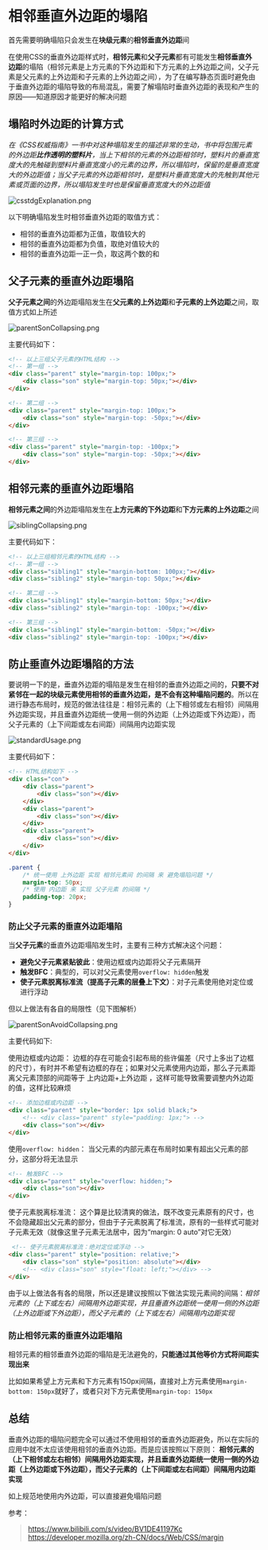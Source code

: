 # 相邻垂直外边距的塌陷

首先需要明确塌陷只会发生在**块级元素**的**相邻垂直外边距**间

在使用CSS的垂直外边距样式时，**相邻元素**和**父子元素**都有可能发生**相邻垂直外边距**的塌陷（相邻元素是上方元素的下外边距和下方元素的上外边距之间，父子元素是父元素的上外边距和子元素的上外边距之间），为了在编写静态页面时避免由于垂直外边距的塌陷导致的布局混乱，需要了解塌陷时垂直外边距的表现和产生的原因——知道原因才能更好的解决问题

## 塌陷时外边距的计算方式

*在《CSS权威指南》一书中对这种塌陷发生的描述非常的生动，书中将包围元素的外边距**比作透明的塑料片**，当上下相邻的元素的外边距相邻时，塑料片的垂直宽度大的先触碰到塑料片垂直宽度小的元素的边界，所以塌陷时，保留的是垂直宽度大的外边距值；当父子元素的外边距相邻时，是塑料片垂直宽度大的先触到其他元素或页面的边界，所以塌陷发生时也是保留垂直宽度大的外边距值*

![csstdgExplanation.png](img/csstdgExplanation.png)

以下明确塌陷发生时相邻垂直外边距的取值方式：

- 相邻的垂直外边距都为正值，取值较大的
- 相邻的垂直外边距都为负值，取绝对值较大的
- 相邻的垂直外边距一正一负，取这两个数的和

## 父子元素的垂直外边距塌陷

**父子元素之间**的外边距塌陷发生在**父元素的上外边距**和**子元素的上外边距**之间，取值方式如上所述

![parentSonCollapsing.png](img/parentSonCollapsing.png)

主要代码如下：

```html
<!-- 以上三组父子元素的HTML结构 -->
<!-- 第一组 -->
<div class="parent" style="margin-top: 100px;">
    <div class="son" style="margin-top: 50px;"></div>
</div>

<!-- 第二组 -->
<div class="parent" style="margin-top: 100px;">
    <div class="son" style="margin-top: -50px;"></div>
</div>

<!-- 第三组 -->
<div class="parent" style="margin-top: -100px;">
    <div class="son" style="margin-top: -50px;"></div>
</div>
```

## 相邻元素的垂直外边距塌陷

**相邻元素之间**的外边距塌陷发生在**上方元素的下外边距**和**下方元素的上外边距**之间

![siblingCollapsing.png](img/siblingCollapsing.png)

主要代码如下：

```html
<!-- 以上三组相邻元素的HTML结构 -->
<!-- 第一组 -->
<div class="sibling1" style="margin-bottom: 100px;"></div>
<div class="sibling2" style="margin-top: 50px;"></div>

<!-- 第二组 -->
<div class="sibling1" style="margin-bottom: 50px;"></div>
<div class="sibling2" style="margin-top: -100px;"></div>

<!-- 第三组 -->
<div class="sibling1" style="margin-bottom: -50px;"></div>
<div class="sibling2" style="margin-top: -100px;"></div>
```

## 防止垂直外边距塌陷的方法

要说明一下的是，垂直外边距的塌陷是发生在相邻的垂直外边距之间的，**只要不对紧邻在一起的块级元素使用相邻的垂直外边距，是不会有这种塌陷问题的**。所以在进行静态布局时，规范的做法往往是：相邻元素的（上下相邻或左右相邻）间隔用外边距实现，并且垂直外边距统一使用一侧的外边距（上外边距或下外边距），而父子元素的（上下间距或左右间距）间隔用内边距实现

![standardUsage.png](img/standardUsage.png)

主要代码如下：

```html
<!-- HTML结构如下 -->
<div class="con">
    <div class="parent">
        <div class="son"></div>
    </div>
    <div class="parent">
        <div class="son"></div>
    </div>
    <div class="parent">
        <div class="son"></div>
    </div>
</div>
```

```css
.parent {
    /* 统一使用 上外边距 实现 相邻元素间 的间隔 来 避免塌陷问题 */
    margin-top: 50px;
    /* 使用 内边距 来 实现 父子元素 的间隔 */
    padding-top: 20px;
}
```

### 防止父子元素的垂直外边距塌陷

当**父子元素**的垂直外边距塌陷发生时，主要有三种方式解决这个问题：

- **避免父子元素紧贴彼此**：使用边框或内边距将父子元素隔开
- **触发BFC**：典型的，可以对父元素使用`overflow: hidden`触发
- **使子元素脱离标准流（提高子元素的层叠上下文）**：对子元素使用绝对定位或进行浮动

但以上做法有各自的局限性（见下图解析）

![parentSonAvoidCollapsing.png](img/parentSonAvoidCollapsing.png)

主要代码如下:

使用边框或内边距：
边框的存在可能会引起布局的些许偏差（尺寸上多出了边框的尺寸），有时并不希望有边框的存在；如果对父元素使用内边距，那么子元素距离父元素顶部的间距等于 上内边距+上外边距 ，这样可能导致需要调整内外边距的值，这样比较麻烦

```html
<!-- 添加边框或内边距 -->
<div class="parent" style="border: 1px solid black;">
    <!-- <div class="parent" style="padding: 1px;"> -->
    <div class="son"></div>
</div>
```

使用`overflow: hidden`：
当父元素的内部元素在布局时如果有超出父元素的部分，这部分将无法显示

```html
<!-- 触发BFC -->
<div class="parent" style="overflow: hidden;">
    <div class="son"></div>
</div>
```

使子元素脱离标准流：
这个算是比较清爽的做法，既不改变元素原有的尺寸，也不会隐藏超出父元素的部分，但由于子元素脱离了标准流，原有的一些样式可能对子元素无效（就像这里子元素无法居中，因为“margin: 0 auto”对它无效）

```html
 <!-- 使子元素脱离标准流：绝对定位或浮动 -->
<div class="parent" style="position: relative;">
    <div class="son" style="position: absolute"></div>
    <!-- <div class="son" style="float: left;"></div> -->
</div>
```

由于以上做法各有各的局限，所以还是建议按照以下做法实现元素间的间隔：*相邻元素的（上下或左右）间隔用外边距实现，并且垂直外边距统一使用一侧的外边距（上外边距或下外边距），而父子元素的（上下或左右）间隔用内边距实现*

### 防止相邻元素的垂直外边距塌陷

相邻元素的相邻垂直外边距的塌陷是无法避免的，**只能通过其他等价方式将间距实现出来**

比如如果希望上方元素和下方元素有150px间隔，直接对上方元素使用`margin-bottom: 150px`就好了，或者只对下方元素使用`margin-top: 150px`

## 总结

垂直外边距的塌陷问题完全可以通过不使用相邻的垂直外边距避免，所以在实际的应用中就不太应该使用相邻的垂直外边距。而是应该按照以下原则：
**相邻元素的（上下相邻或左右相邻）间隔用外边距实现，并且垂直外边距统一使用一侧的外边距（上外边距或下外边距），而父子元素的（上下间距或左右间距）间隔用内边距实现**

如上规范地使用内外边距，可以直接避免塌陷问题

参考：
><https://www.bilibili.com/s/video/BV1DE41197Kc>  
><https://developer.mozilla.org/zh-CN/docs/Web/CSS/margin>

